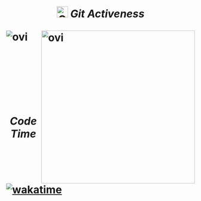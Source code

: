 <h1><h1/>
<p align="center">
 <img src="https://media.giphy.com/media/W5eoZHPpUx9sapR0eu/giphy.gif" width="30px" alt="Git"/>&nbsp;<i><b>Git Activeness</b></i></p>
 
<p><img align="left" src="https://github-readme-stats.vercel.app/api/top-langs?username=lespank&show_icons=true&locale=en&layout=compact&theme=gruvbox" alt="ovi" /></p>
<p>&nbsp;<img align="right" src="https://github-readme-stats.vercel.app/api?username=lespank&show_icons=true&locale=en&theme=gruvbox" alt="ovi" width="410" /></p>
<br><br><br><br>


<p align="center">
 <i><b>Code Time</b></i></p>

 [![wakatime](https://wakatime.com/badge/user/3f11a61d-a59e-416b-ac91-72899fad3d66.svg)](https://wakatime.com/@3f11a61d-a59e-416b-ac91-72899fad3d66)
 
